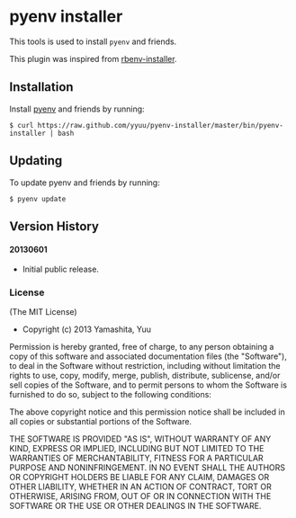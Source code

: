 # pyenv installer

This tools is used to install `pyenv` and friends.

This plugin was inspired from [rbenv-installer](https://github.com/fesplugas/rbenv-installer).

## Installation

Install [pyenv](https://github.com/yyuu/pyenv) and friends by running:

    $ curl https://raw.github.com/yyuu/pyenv-installer/master/bin/pyenv-installer | bash

## Updating

To update pyenv and friends by running:

    $ pyenv update

## Version History

#### 20130601

 * Initial public release.

### License

(The MIT License)

* Copyright (c) 2013 Yamashita, Yuu

Permission is hereby granted, free of charge, to any person obtaining
a copy of this software and associated documentation files (the
"Software"), to deal in the Software without restriction, including
without limitation the rights to use, copy, modify, merge, publish,
distribute, sublicense, and/or sell copies of the Software, and to
permit persons to whom the Software is furnished to do so, subject to
the following conditions:

The above copyright notice and this permission notice shall be
included in all copies or substantial portions of the Software.

THE SOFTWARE IS PROVIDED "AS IS", WITHOUT WARRANTY OF ANY KIND,
EXPRESS OR IMPLIED, INCLUDING BUT NOT LIMITED TO THE WARRANTIES OF
MERCHANTABILITY, FITNESS FOR A PARTICULAR PURPOSE AND
NONINFRINGEMENT. IN NO EVENT SHALL THE AUTHORS OR COPYRIGHT HOLDERS BE
LIABLE FOR ANY CLAIM, DAMAGES OR OTHER LIABILITY, WHETHER IN AN ACTION
OF CONTRACT, TORT OR OTHERWISE, ARISING FROM, OUT OF OR IN CONNECTION
WITH THE SOFTWARE OR THE USE OR OTHER DEALINGS IN THE SOFTWARE.
